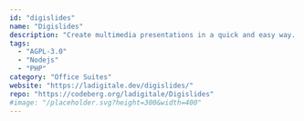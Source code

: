 ```yaml
---
id: "digislides"
name: "Digislides"
description: "Create multimedia presentations in a quick and easy way. (documentation in French)."
tags:
  - "AGPL-3.0"
  - "Nodejs"
  - "PHP"
category: "Office Suites"
website: "https://ladigitale.dev/digislides/"
repo: "https://codeberg.org/ladigitale/Digislides"
#image: "/placeholder.svg?height=300&width=400"
---
```


